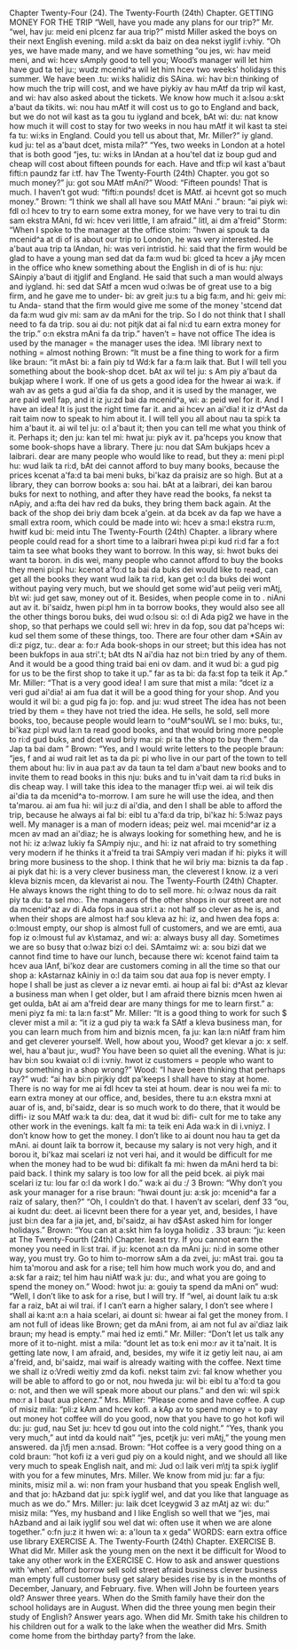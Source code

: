 Chapter Twenty-Four (24). 
The Twenty-Fourth (24th) Chapter. 
GETTING MONEY FOR THE TRIP 
“Well, have you made any plans for our trip?” Mr. 
“wel, hav ju: meid eni plcenz far aua trip?” mistd 
Miller asked the boys on their next English evening. 
mild a:skt da baiz on dea nekst iyglif i:vhiy. 
“Oh yes, we have made many, and we have something 
“ou jes, wi: hav meid meni, and wi: hcev sAmply 
good to tell you; Wood’s manager will let him have 
gud ta tel ju:; wudz mcenid^a wil let him hcev 
two weeks’ holidays this summer. We have been 
.tu: wi:ks halidiz dis SAina. wi: hav bi:n 
thinking of how much the trip will cost, and we have 
piykiy av hau mAtf da trip wil kast, and wi: hav 
also asked about the tickets. We know how much it 
a:lsou a:skt a'baut da tikits. wi: nou hau mAtf it 
will cost us to go to England and back, but we do not 
wil kast as ta gou tu iygland and bcek, bAt wi: du: nat 
know how much it will cost to stay for two weeks in 
nou hau mAtf it wil kast ta stei fa tu: wi:ks in 
England. Could you tell us about that, Mr. Miller?” 
iy gland. kud ju: tel as a'baut dcet, mista mila?” 
“Yes, two weeks in London at a hotel that is both good 
“jes, tu: wi:ks in lAndan at a hou'tel dat iz boup gud 
and cheap will cost about fifteen pounds for each. Have 
and tfi:p wil kast a'baut fifti:n paundz far i:tf. hav 
The Twenty-Fourth (24th) Chapter. 
you got so much money?” 
ju: got sou MAtf mAni?” 
Wood: “Fifteen pounds! That is much. I haven’t got 
wud: “fifti:n pounds! dcet is MAtf. ai hcevnt got 
so much money.” Brown: “I think we shall all have 
sou MAtf MAni .” braun: “ai piyk wi: fdl o:l hcev 
to try to earn some extra money, for we have very 
to trai tu din sam ekstra MAni, fd wi: hcev veri 
little, I am afraid.” 
litl, ai dm a'freid” 
Storm: “When I spoke to the manager at the office 
stoim: “hwen ai spouk ta da mcenid^a at di of is 
about our trip to London, he was very interested. He 
a'baut aua trip ta lAndan, hi: was veri intristid. hi: 
said that the firm would be glad to have a young man 
sed dat da fa:m wud bi: glced ta hcev a jAy mcen 
in the office who knew something about the English 
in di of is hu: nju: SAinpiy a'baut di itjglif 
and England. He said that such a man would always 
and iygland. hi: sed dat SAtf a mcen wud o:lwas 
be of great use to a big firm, and he gave me to under- 
bi: av greit ju:s tu a big fa:m, and hi: geiv mi: tu Anda- 
stand that the firm would give me some of the money 
'stcend dat da fa:m wud giv mi: sam av da mAni 
for the trip. So I do not think that I shall need to 
fa da trip. sou ai du: not pitjk dat ai fal ni:d tu 
earn extra money for the trip.” 
o:n ekstra mAni fa da trip.” 
haven’t = have 
not 
office 
The idea is used 
by the manager = 
the manager uses 
the idea. 
!MI 
library 
next to nothing = 
almost nothing 
Brown: “It must be a fine thing to work for a firm like 
braun: “it mAst bi: a fain piy td Wd:k far a fa:m laik 
that. But I will tell you something about the book-shop 
dcet. bAt ax wil tel ju: s Am piy a'baut da bukjap 
where I work. If one of us gets a good idea for the 
hwear ai wa:k. if wah av as gets a gud ai'dia fa da 
shop, and it is used by the manager, we are paid well 
fap, and it iz ju:zd bai da mcenid^a, wi: a: peid wel 
for it. And I have an idea! It is just the right time 
far it. and ai hcev an ai'dia! it iz d^Ast da rait taim 
now to speak to him about it. I will tell you all about 
nau ta spi:k ta him a'baut it. ai wil tel ju: o:l a'baut 
it; then you can tell me what you think of it. Perhaps 
it; den ju: kan tel mi: hwat ju: piyk av it. pa'hceps 
you know that some book-shops have a library. There 
ju: nou dat SAm bukjaps hcev a laibrari. dear 
are many people who would like to read, but they 
a: meni pi:pl hu: wud laik ta ri:d, bAt dei 
cannot afford to buy many books, because the prices 
kcenat a'fa:d ta bai meni buks, bi'kaz da praisiz 
are so high. But at a library, they can borrow books 
a: sou hai. bAt at a laibrari, dei kan barou buks 
for next to nothing, and after they have read the books, 
fa nekst ta nApiy, and a:fta dei hav red da buks, 
they bring them back again. At the back of the shop 
dei briy dam bcek a'gein. at da bcek av da fap 
we have a small extra room, which could be made into 
wi: hcev a sma:l ekstra ru:m, hwitf kud bi: meid intu 
The Twenty-Fourth (24th) Chapter. 
a library where people could read for a short time to 
a laibrari hwea pi:pi kud ri:d far a fo:t taim ta 
see what books they want to borrow. In this way, 
si: hwot buks dei want ta boron. in dis wei, 
many people who cannot afford to buy the books they 
meni pi:pl hu: kcenot a'fo:d ta bai da buks dei 
would like to read, can get all the books they want 
wud laik ta ri:d, kan get o:l da buks dei wont 
without paying very much, but we should get some 
wid'aut peiig veri mAtj, b\t wi: jud get saw, 
money out of it. Besides, when people come in to 
. niAni aut av it. bi'saidz, hwen pi:pl hm in ta 
borrow books, they would also see all the other things 
borou buks, dei wud o:lsou si: o:l di Ada pig2 
we have in the shop, so that perhaps we could sell 
wi: hrev in da fop, sou dat pa'hceps wi: kud sel 
them some of these things, too. There are four other 
dam *SAin av di:z pigz, tu:. dear a: fo:r Ada 
book-shops in our street; but this idea has not been 
bukfops in aua stri'.t; bAt dts N ai'dia haz not bi:n 
tried by any of them. And it would be a good thing 
traid bai eni ov dam. and it wud bi: a gud pig 
for us to be the first shop to take it up.” 
far as ta bi: da fa:st fop ta teik it Ap.” 
Mr. Miller: “That is a very good idea! I am sure that 
mist a mila: “dcet iz a veri gud ai'dia! ai am fua dat 
it will be a good thing for your shop. And you would 
it wil bi: a gud pig fa jo: fop. and ju: wud 
street 
The idea has not 
been tried by 
them = they have 
not tried the idea. 
He sells, he sold, sell more books, too, because people would learn to 
^ouM^souWL se l mo: buks, tu:, bi'kaz pi:pl wud la:n ta 
read good books, and that would bring more people to 
ri:d gud buks, and dcet wud briy ma: pi: pi ta 
the shop to buy them.” 
da Jap ta bai dam ” 
Brown: “Yes, and I would write letters to the people 
braun: “jes, f and ai wud rait let as ta da pi: pi 
who live in our part of the town to tell them about 
hu: liv in aua pa:t av da taun ta tel dam a'baut 
new books and to invite them to read books in this 
nju: buks and tu in'vait dam ta ri:d buks in dis 
cheap way. I will take this idea to the manager 
tfi:p wei. ai wil teik dis ai'dia ta da mcenid^a 
to-morrow. I am sure he will use the idea, and then 
ta'marou. ai am fua hi: wil ju:z di ai'dia, and den 
I shall be able to afford the trip, because he always 
ai fal bi: eibl tu a'fa:d da trip, bi'kaz hi: 5:lwaz 
pays well. My manager is a man of modern ideas; 
peiz wel. mai mcenid^ar iz a mcen av mad an ai'diaz; 
he is always looking for something hew, and he is not 
hi: iz a:lwaz lukiy fa SAmpiy nju:, and hi: iz nat 
afraid to try something very modern if he thinks it 
a'freid ta trai SAmpiy veri madan if hi: piyks it 
will bring more business to the shop. I think that he 
wil briy ma: biznis ta da fap . ai piyk dat hi: 
is a very clever business man, the cleverest I know. 
iz a veri kleva biznis mcen, da klevarist ai nou. 
The Twenty-Fourth (24th) Chapter. 
He always knows the right thing to do to sell more. 
hi: o:lwaz nous da rait piy ta du: ta sel mo:. 
The managers of the other shops in our street are not 
da mcenid^az av di Ada fops in aua stri.t a: not 
half so clever as he is, and when their shops are almost 
ha:f sou kleva az hi: iz, and hwen dea fops a: o:lmoust 
empty, our shop is almost full of customers, and we are 
emti, aua fop iz o:lmoust ful av k\stamaz, and wi: a: 
always busy all day. Sometimes we are so busy that 
o:lwaz bizi o:l dei. SAmtaimz wi: a: sou bizi dat 
we cannot find time to have our lunch, because there 
wi: kcenot faind taim ta hcev aua lAnf, bi'koz dear 
are customers coming in all the time so that our shop 
a: kAstarnaz kAiniy in o:l da taim sou dat aua fop 
is never empty. I hope I shall be just as clever a 
iz nevar emti. ai houp ai fal bi: d^Ast az klevar a 
business man when I get older, but I am afraid there 
biznis mcen hwen ai get oulda, bAt ai am a'freid dear 
are many things for me to learn first.” 
a: meni piyz fa mi: ta la:n fa:st” 
Mr. Miller: “It is a good thing to work for such $ clever 
mist a mil a: “it iz a gud piy ta wa:k fa SAtf a kleva 
business man, for you can learn much from him and 
biznis mcen, fa ju: kan la:n niAtf fram him and 
get cleverer yourself. Well, how about you, Wood? 
get klevar a jo: x self. wel, hau a'baut ju:, wud? 
You have been so quiet all the evening. What is 
ju: hav bi:n sou kwaiat o:l di i:vniy. hwot iz 
customers = 
people who want 
to buy something 
in a shop 
wrong?” Wood: “I have been thinking that perhaps 
ray?” wud: “ai hav bi:n pirjkiy ddt pa'keeps 
I shall have to stay at home. There is no way for me 
ai fdl hcev ta stei at houm. dear is nou wei fa mi: 
to earn extra money at our office, and, besides, there 
tu a:n ekstra mxni at auar of is, and, bi'saidz, dear 
is so much work to do there, that it would be diffi- 
iz sou MAtf wa:k ta du: dea, dat it wud bi: difi- 
cult for me to take any other work in the evenings. 
kalt fa mi: ta teik eni Ada wa:k in di i.vniyz. 
I don’t know how to get the money. I don’t like to 
ai dount nou hau ta get da mAni. ai dount laik ta 
borrow it, because my salary is not very high, and it 
borou it, bi'kaz mai scelari iz not veri hai, and it 
would be difficult for me when the money had to be 
wud bi: difikalt fa mi: hwen da mAni herd ta bi: 
paid back. I think my salary is too low for all the 
peid bcek. ai piyk mai scelari iz tu: lou far o:l da 
work I do.” 
wa:k ai du :/ 3 
Brown: “Why don’t you ask your manager for a rise 
braun: “hwai dount ju: a:sk jo: mcenid^a far a raiz 
of salary, then?” “Oh, I couldn’t do that. I haven’t 
av scelari, denf 33 “ou, ai kudnt du: deet. ai licevnt 
been there for a year yet, and, besides, I have just 
bi:n dea far a jia jet, and, bi'saidz, ai hav d$Ast 
asked him for longer holidays.” Brown: “You can at 
a:skt him fa loyga holidiz . 33 braun: “ju: keen at 
The Twenty-Fourth (24th) Chapter. 
least try. If you cannot earn the money you need in 
li:st trai. if ju: kcenot a:n da mAni ju: ni:d in 
some other way, you must try. Go to him to-morrow 
sAm a da zvei, ju: mAst trai. gou ta him ta'morou 
and ask for a rise; tell him how much work you do, and 
and a:sk far a raiz; tel him hau niAtf wa:k ju: du:, and 
what you are going to spend the money on.” Wood: 
hwot ju: a: gouiy ta spend da mAni on” wud: 
“Well, I don’t like to ask for a rise, but I will try. If 
“wel, ai dount laik tu a:sk far a raiz, bAt ai wil trai. if 
I can’t earn a higher salary, I don’t see where I shall 
ai ka:nt a:n a haia scelari, ai dount si: hwear ai fal 
get the money from. I am not full of ideas like Brown; 
get da mAni from, ai am not ful av ai'diaz laik braun; 
my head is empty.” 
mai hed iz emti.” 
Mr. Miller: “Don’t let us talk any more of it to-night. 
mist a mila: “dount let as to:k eni mo:r av it ta'nait. 
It is getting late now, I am afraid, and, besides, my wife 
it iz getiy leit nau, ai am a'freid, and, bi'saidz, mai waif 
is already waiting with the coffee. Next time we shall 
iz o:Vredi weitiy zmd da kofi. nekst taim zvi: fal 
know whether you will be able to afford to go or not, 
nou hweda ju: wil bi: eibl tu a'fo:d ta gou o: not, 
and then we will speak more about our plans.” 
and den wi: wil spi:k mo:r a l baut aua plcenz.” 
Mrs. Miller: “Please come and have coffee. A cup of 
misiz mila: “pli:z kAm and hcev kofi. a kAp av 
to spend money = 
to pay out money 
hot coffee will do you good, now that you have to go 
hot kofi wil du: ju: gud, nau Set ju: hcev td gou 
out into the cold night.” “Yes, thank you very much,” 
aut intd da kould nait” “jes, pcetjk ju: veri mAtj,” 
the young men answered. 
da j\fj men a:nsad. 
Brown: “Hot coffee is a very good thing on a cold 
braun: “hot kofi iz a veri gud piy on a kould 
night, and we should all like very much to speak English 
nait, and mi: Jud o:l laik veri m\tj ta spi:k iyglif 
with you for a few minutes, Mrs. Miller. We know from 
mid ju: far a fju: minits, misiz mil a. wi: non fram 
your husband that you speak English well, and that 
jo: hAzband dat ju: spi:k iyglif wel, and dat 
you like that language as much as we do.” Mrs. Miller: 
ju: laik dcet Iceygwid 3 az mAtj az wi: du:” misiz mila: 
“Yes, my husband and I like English so well that we 
“jes, mai hAzband and ai laik iyglif sou wel dat wi: 
often use it when we are alone together.” 
o:fn ju:z it hwen wi: a: a'loun ta x geda” 
WORDS: 
earn 
extra 
office 
use 
library 
EXERCISE A. 
The Twenty-Fourth (24th) Chapter. 
EXERCISE B. 
What did Mr. Miller ask the young men on the next 
it be difficult for Wood to take any other work in the 
EXERCISE C. 
How to ask and answer questions with ‘when’. 
afford 
borrow 
sell 
sold 
street 
afraid 
business 
clever 
business man 
empty 
full 
customer 
busy 
get 
salary 
besides 
rise 
by 
is in the months of December, January, and February. 
five. When will John be fourteen years old? Answer 
three years. When do the Smith family have their 
don the school holidays are in August. When did the 
three young men begin their study of English? Answer 
years ago. When did Mr. Smith take his children to 
his children out for a walk to the lake when the weather 
did Mrs. Smith come home from the birthday party? 
from the lake. 

